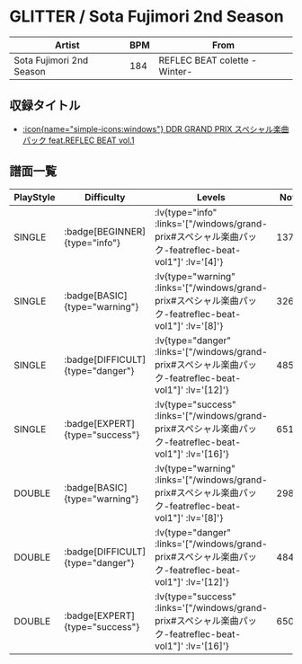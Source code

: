 # GLITTER / Sota Fujimori 2nd Season

|Artist|BPM|From|
|------|---|----|
|Sota Fujimori 2nd Season|184|REFLEC BEAT colette -Winter-|

## 収録タイトル

- [ :icon{name="simple-icons:windows"} DDR GRAND PRIX スペシャル楽曲パック feat.REFLEC BEAT vol.1](/windows/grand-prix#スペシャル楽曲パック-featreflec-beat-vol1)

## 譜面一覧

|PlayStyle|Difficulty|Levels|Notes|Movie|
|---------|----------|------|-----|-----|
|SINGLE| :badge[BEGINNER]{type="info"} | :lv{type="info" :links='["/windows/grand-prix#スペシャル楽曲パック-featreflec-beat-vol1"]' :lv='[4]'} |137/7||
|SINGLE| :badge[BASIC]{type="warning"} | :lv{type="warning" :links='["/windows/grand-prix#スペシャル楽曲パック-featreflec-beat-vol1"]' :lv='[8]'} |326/16||
|SINGLE| :badge[DIFFICULT]{type="danger"} | :lv{type="danger" :links='["/windows/grand-prix#スペシャル楽曲パック-featreflec-beat-vol1"]' :lv='[12]'} |485/27||
|SINGLE| :badge[EXPERT]{type="success"} | :lv{type="success" :links='["/windows/grand-prix#スペシャル楽曲パック-featreflec-beat-vol1"]' :lv='[16]'} |651/51||
|DOUBLE| :badge[BASIC]{type="warning"} | :lv{type="warning" :links='["/windows/grand-prix#スペシャル楽曲パック-featreflec-beat-vol1"]' :lv='[8]'} |298/16||
|DOUBLE| :badge[DIFFICULT]{type="danger"} | :lv{type="danger" :links='["/windows/grand-prix#スペシャル楽曲パック-featreflec-beat-vol1"]' :lv='[12]'} |484/27||
|DOUBLE| :badge[EXPERT]{type="success"} | :lv{type="success" :links='["/windows/grand-prix#スペシャル楽曲パック-featreflec-beat-vol1"]' :lv='[16]'} |650/51||
